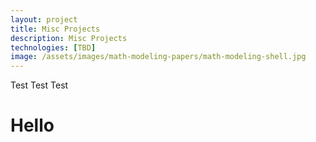 ```yaml
---
layout: project
title: Misc Projects
description: Misc Projects
technologies: [TBD]
image: /assets/images/math-modeling-papers/math-modeling-shell.jpg
---
```



Test Test Test

# Hello